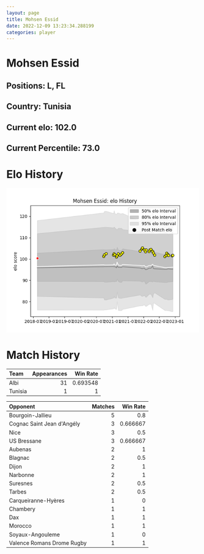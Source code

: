 ```yaml
---  
layout: page  
title: Mohsen Essid  
date: 2022-12-09 13:23:34.288199  
categories: player  
---
```

# Mohsen Essid

## Positions: L, FL

## Country: Tunisia

## Current elo: 102.0

## Current Percentile: 73.0

# Elo History


![elo history](history_MohsenEssid.png)
# Match History


| Team    |   Appearances |   Win Rate |
|:--------|--------------:|-----------:|
| Albi    |            31 |   0.693548 |
| Tunisia |             1 |   1        |

| Opponent                   |   Matches |   Win Rate |
|:---------------------------|----------:|-----------:|
| Bourgoin-Jallieu           |         5 |   0.8      |
| Cognac Saint Jean d'Angély |         3 |   0.666667 |
| Nice                       |         3 |   0.5      |
| US Bressane                |         3 |   0.666667 |
| Aubenas                    |         2 |   1        |
| Blagnac                    |         2 |   0.5      |
| Dijon                      |         2 |   1        |
| Narbonne                   |         2 |   1        |
| Suresnes                   |         2 |   0.5      |
| Tarbes                     |         2 |   0.5      |
| Carqueiranne-Hyères        |         1 |   0        |
| Chambery                   |         1 |   1        |
| Dax                        |         1 |   1        |
| Morocco                    |         1 |   1        |
| Soyaux-Angouleme           |         1 |   0        |
| Valence Romans Drome Rugby |         1 |   1        |